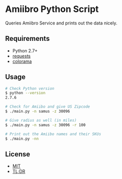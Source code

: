 Amiibro Python Script
================

Queries Amiibro Service and prints out the data nicely.


Requirements
------------------

* Python 2.7+
* [requests](https://pypi.python.org/pypi/requests)
* [colorama](https://pypi.python.org/pypi/colorama)

Usage
---------

```bash
# Check Python version
$ python --version
2.7.6

# Check for Amiibo and give US Zipcode
$ ./main.py -n samus -z 30096

# Give radius as well (in miles)
$ ./main.py -n samus -z 30096 -r 100

# Print out the Amiibo names and their SKUs
$ ./main.py -nn
```

License
-----------

* [MIT](http://brutalhonesty.mit-license.org/)
* [TL;DR](https://tldrlegal.com/license/mit-license)